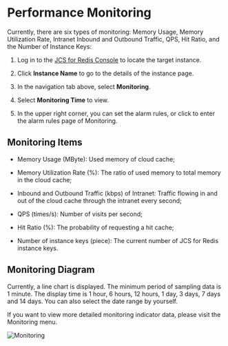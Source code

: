 ﻿# Performance Monitoring

Currently, there are six types of monitoring: Memory Usage, Memory Utilization Rate, Intranet Inbound and Outbound Traffic, QPS, Hit Ratio, and the Number of Instance Keys:

1. Log in to the [JCS for Redis Console](https://redis-console.jdcloud.com/redis) to locate the target instance.

2. Click **Instance Name** to go to the details of the instance page.

3. In the navigation tab above, select **Monitoring**.

4. Select **Monitoring Time** to view.

5. In the upper right corner, you can set the alarm rules, or click to enter the alarm rules page of Monitoring.


## Monitoring Items

- Memory Usage (MByte): Used memory of cloud cache;

- Memory Utilization Rate (%): The ratio of used memory to total memory in the cloud cache;

- Inbound and Outbound Traffic (kbps) of Intranet: Traffic flowing in and out of the cloud cache through the intranet every second;

- QPS (times/s): Number of visits per second;

- Hit Ratio (%): The probability of requesting a hit cache;

- Number of instance keys (piece): The current number of JCS for Redis instance keys.

## Monitoring Diagram

Currently, a line chart is displayed. The minimum period of sampling data is 1 minute. The display time is 1 hour, 6 hours, 12 hours, 1 day, 3 days, 7 days and 14 days. You can also select the date range by yourself.

If you want to view more detailed monitoring indicator data, please visit the Monitoring menu.

![Monitoring](https://github.com/jdcloudcom/cn/tree/edit/image/Redis/monitoring.png)
